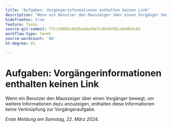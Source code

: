 ```yaml
---
title: "Aufgaben: Vorgängerinformationen enthalten keinen Link"
description: "Wenn ein Benutzer den Mauszeiger über einen Vorgänger bewegt, um weitere Informationen dazu anzuzeigen, enthalten diese Informationen keine Verknüpfung zur Vorgängeraufgabe."
hidefromtoc: true
feature: Tasks
source-git-commit: f7cc59883c8d45aa8a59e7c4b48f85ce64054c82
workflow-type: tm+mt
source-wordcount: '66'
ht-degree: 6%

---
```



# Aufgaben: Vorgängerinformationen enthalten keinen Link

Wenn ein Benutzer den Mauszeiger über einen Vorgänger bewegt, um weitere Informationen dazu anzuzeigen, enthalten diese Informationen keine Verknüpfung zur Vorgängeraufgabe.

_Erste Meldung am Samstag, 22. März 2024._
